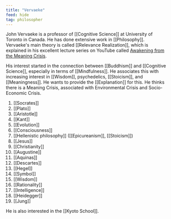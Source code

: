 ```yaml
---
title: "Vervaeke"
feed: hide
tag: philosopher
---
```


John Vervaeke is a professor of [[Cognitive Science]] at University of Toronto in Canada. He has done extensive work in [[Philosophy]]. Vervaeke's main theory is called [[Relevance Realization]], which is explained in his excellent lecture series on YouTube called [Awakening from the Meaning Crisis](https://www.youtube.com/playlist?list=PLND1JCRq8Vuh3f0P5qjrSdb5eC1ZfZwWJ). 

His interest started in the connection between [[Buddhism]] and [[Cognitive Science]], especially in terms of [[Mindfulness]]. He associates this with increasing interest in [[Wisdom]], psychedelics, [[Stoicism]], and [[Meaningness]]. He wants to provide the [[Explanation]] for this. He thinks there is a Meaning Crisis, associated with Environmental Crisis and Socio-Economic Crisis. 

1. [[Socrates]]
2. [[Plato]]
3. [[Aristotle]]
4. [[Kant]]
5. [[Evolution]]
6. [[Consciousness]]
7. [[Hellenistic philosophy]] ([[Epicureanism]], [[Stoicism]])
8. [[Jesus]]
9. [[Christianity]]
10. [[Augustine]]
11. [[Aquinas]]
12. [[Descartes]]
13. [[Hegel]]
14. [[Symbol]]
15. [[Wisdom]]
16. [[Rationality]]
17. [[Intelligence]]
18. [[Heidegger]]
19. [[Jung]]


He is also interested in the [[Kyoto School]]. 